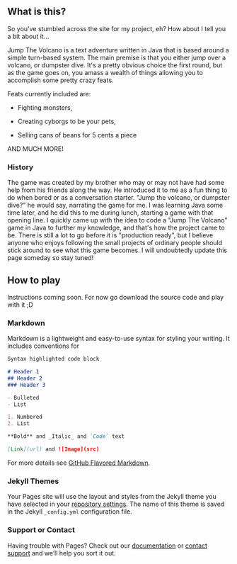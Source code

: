 ## What is this?

So you've stumbled across the site for my project, eh? How about I tell you a bit about it...

Jump The Volcano is a text adventure written in Java that is based around a simple turn-based system. The main premise is that you either jump over a volcano, or dumpster dive. It's a pretty obvious choice the first round, but as the game goes on, you amass a wealth of things allowing you to accomplish some pretty crazy feats.

Feats currently included are:

* Fighting monsters,

* Creating cyborgs to be your pets,

* Selling cans of beans for 5 cents a piece

AND MUCH MORE!

### History

The game was created by my brother who may or may not have had some help from his friends along the way. He introduced it to me as a fun thing to do when bored or as a conversation starter. "Jump the volcano, or dumpster dive?" he would say, narrating the game for me. I was learning Java some time later, and he did this to me during lunch, starting a game with that opening line. I quickly came up with the idea to code a "Jump The Volcano" game in Java to further my knowledge, and that's how the project came to be. There is still a lot to go before it is "production ready", but I believe anyone who enjoys following the small projects of ordinary people should stick around to see what this game becomes. I will undoubtedly update this page someday so stay tuned!

## How to play

Instructions coming soon. For now go download the source code and play with it ;D



### Markdown

Markdown is a lightweight and easy-to-use syntax for styling your writing. It includes conventions for

```markdown
Syntax highlighted code block

# Header 1
## Header 2
### Header 3

- Bulleted
- List

1. Numbered
2. List

**Bold** and _Italic_ and `Code` text

[Link](url) and ![Image](src)
```

For more details see [GitHub Flavored Markdown](https://guides.github.com/features/mastering-markdown/).

### Jekyll Themes

Your Pages site will use the layout and styles from the Jekyll theme you have selected in your [repository settings](https://github.com/foxler2010/jump-the-volcano/settings/pages). The name of this theme is saved in the Jekyll `_config.yml` configuration file.

### Support or Contact

Having trouble with Pages? Check out our [documentation](https://docs.github.com/categories/github-pages-basics/) or [contact support](https://support.github.com/contact) and we’ll help you sort it out.
